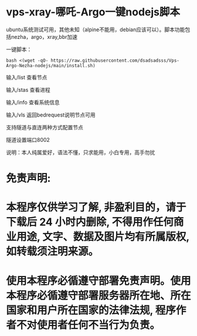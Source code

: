 # vps-xray-哪吒-Argo一键nodejs脚本

ubuntu系统测试可用，其他未知（alpine不能用，debian应该可以）。脚本功能包括nezha，argo，xray,bbr加速

一键脚本：
```
bash <(wget -qO- https://raw.githubusercontent.com/dsadsadsss/Vps-Argo-Nezha-nodejs/main/install.sh)

```

输入/list 查看节点

输入/stas 查看进程

输入/info 查看系统信息

输入/vls 返回bedrequest说明节点可用

支持隧道与直连两种方式配置节点

隧道设置端口8002

说明：本人纯属爱好，语法不懂，只求能用，小白专用，高手勿扰

# 免责声明:
# 本程序仅供学习了解, 非盈利目的，请于下载后 24 小时内删除, 不得用作任何商业用途, 文字、数据及图片均有所属版权, 如转载须注明来源。
# 使用本程序必循遵守部署免责声明。使用本程序必循遵守部署服务器所在地、所在国家和用户所在国家的法律法规, 程序作者不对使用者任何不当行为负责。
